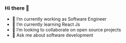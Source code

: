 ### Hi there 👋

- 🔭 I’m currently working as Software Engineer
- 🌱 I’m currently learning React Js
- 👯 I’m looking to collaborate on open source projects
- 💬 Ask me about software development 
